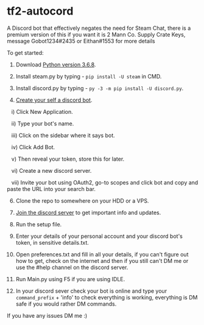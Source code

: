 # tf2-autocord
A Discord bot that effectively negates the need for Steam Chat, there is a premium version of this if you want it is 2 Mann Co. Supply Crate Keys, message Gobot1234#2435 or Eithan#1553 for more details

To get started:

1. Download [Python version 3.6.8](https://www.python.org/downloads/release/python-368/).

3. Install steam.py by typing - `pip install -U steam` in CMD.

4. Install discord.py by typing - `py -3 -m pip install -U discord.py`.

5. [Create your self a discord bot](https://discordapp.com/developers/applications/).

    i) Click New Application.

    ii) Type your bot's name.

    iii) Click on the sidebar where it says bot.

    iv) Click Add Bot.

    v) Then reveal your token, store this for later.

    vi) Create a new discord server.

    vii) Invite your bot using OAuth2, go-to scopes and click bot and copy and paste the URL into your search bar.
    

6. Clone the repo to somewhere on your HDD or a VPS.

7. [Join the discord server](https://discord.gg/S3eVmxD) to get important info and updates.

8. Run the setup file.

9. Enter your details of your personal account and your discord bot's token, in sensitive details.txt.

10. Open preferences.txt and fill in all your details, if you can't figure out how to get, check on the internet and then if you still can't DM me or use the #help channel on the discord server.

11. Run Main.py using F5 if you are using IDLE.

12. In your discord sever check your bot is online and type your `command_prefix` + 'info' to check everything is working, everything is DM safe if you would rather DM commands.



If you have any issues DM me :)
